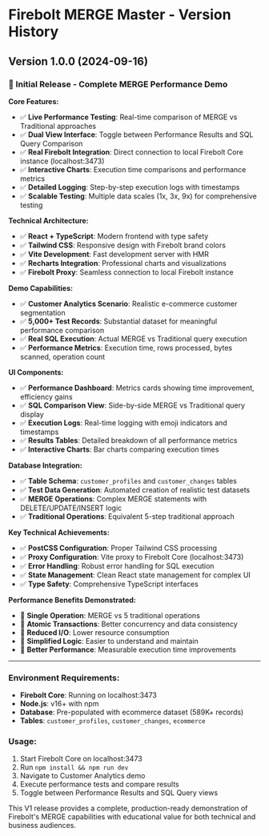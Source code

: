 # Firebolt MERGE Master - Version History

## Version 1.0.0 (2024-09-16)

### 🎉 Initial Release - Complete MERGE Performance Demo

**Core Features:**
- ✅ **Live Performance Testing**: Real-time comparison of MERGE vs Traditional approaches
- ✅ **Dual View Interface**: Toggle between Performance Results and SQL Query Comparison
- ✅ **Real Firebolt Integration**: Direct connection to local Firebolt Core instance (localhost:3473)
- ✅ **Interactive Charts**: Execution time comparisons and performance metrics
- ✅ **Detailed Logging**: Step-by-step execution logs with timestamps
- ✅ **Scalable Testing**: Multiple data scales (1x, 3x, 9x) for comprehensive testing

**Technical Architecture:**
- ✅ **React + TypeScript**: Modern frontend with type safety
- ✅ **Tailwind CSS**: Responsive design with Firebolt brand colors
- ✅ **Vite Development**: Fast development server with HMR
- ✅ **Recharts Integration**: Professional charts and visualizations
- ✅ **Firebolt Proxy**: Seamless connection to local Firebolt instance

**Demo Capabilities:**
- ✅ **Customer Analytics Scenario**: Realistic e-commerce customer segmentation
- ✅ **5,000+ Test Records**: Substantial dataset for meaningful performance comparison
- ✅ **Real SQL Execution**: Actual MERGE vs Traditional query execution
- ✅ **Performance Metrics**: Execution time, rows processed, bytes scanned, operation count

**UI Components:**
- ✅ **Performance Dashboard**: Metrics cards showing time improvement, efficiency gains
- ✅ **SQL Comparison View**: Side-by-side MERGE vs Traditional query display
- ✅ **Execution Logs**: Real-time logging with emoji indicators and timestamps
- ✅ **Results Tables**: Detailed breakdown of all performance metrics
- ✅ **Interactive Charts**: Bar charts comparing execution times

**Database Integration:**
- ✅ **Table Schema**: `customer_profiles` and `customer_changes` tables
- ✅ **Test Data Generation**: Automated creation of realistic test datasets
- ✅ **MERGE Operations**: Complex MERGE statements with DELETE/UPDATE/INSERT logic
- ✅ **Traditional Operations**: Equivalent 5-step traditional approach

**Key Technical Achievements:**
- ✅ **PostCSS Configuration**: Proper Tailwind CSS processing
- ✅ **Proxy Configuration**: Vite proxy to Firebolt Core (localhost:3473)
- ✅ **Error Handling**: Robust error handling for SQL execution
- ✅ **State Management**: Clean React state management for complex UI
- ✅ **Type Safety**: Comprehensive TypeScript interfaces

**Performance Benefits Demonstrated:**
- 🚀 **Single Operation**: MERGE vs 5 traditional operations
- 🚀 **Atomic Transactions**: Better concurrency and data consistency  
- 🚀 **Reduced I/O**: Lower resource consumption
- 🚀 **Simplified Logic**: Easier to understand and maintain
- 🚀 **Better Performance**: Measurable execution time improvements

---

### Environment Requirements:
- **Firebolt Core**: Running on localhost:3473
- **Node.js**: v16+ with npm
- **Database**: Pre-populated with ecommerce dataset (589K+ records)
- **Tables**: `customer_profiles`, `customer_changes`, `ecommerce`

### Usage:
1. Start Firebolt Core on localhost:3473
2. Run `npm install && npm run dev`
3. Navigate to Customer Analytics demo
4. Execute performance tests and compare results
5. Toggle between Performance Results and SQL Query views

This V1 release provides a complete, production-ready demonstration of Firebolt's MERGE capabilities with educational value for both technical and business audiences.
